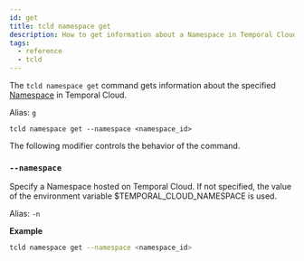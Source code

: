 ```yaml
---
id: get
title: tcld namespace get
description: How to get information about a Namespace in Temporal Cloud using tcld.
tags:
  - reference
  - tcld
---
```


The `tcld namespace get` command gets information about the specified [Namespace](/docs/concepts/what-is-a-namespace) in Temporal Cloud.

Alias: `g`

`tcld namespace get --namespace <namespace_id>`

The following modifier controls the behavior of the command.

### `--namespace`

Specify a Namespace hosted on Temporal Cloud. If not specified, the value of the environment variable $TEMPORAL_CLOUD_NAMESPACE is used.

Alias: `-n`

**Example**

```bash
tcld namespace get --namespace <namespace_id>
```
